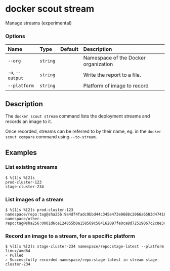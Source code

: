 # docker scout stream

<!---MARKER_GEN_START-->
Manage streams (experimental)

### Options

| Name             | Type     | Default | Description                          |
|:-----------------|:---------|:--------|:-------------------------------------|
| `--org`          | `string` |         | Namespace of the Docker organization |
| `-o`, `--output` | `string` |         | Write the report to a file.          |
| `--platform`     | `string` |         | Platform of image to record          |


<!---MARKER_GEN_END-->

## Description

The `docker scout stream` command lists the deployment streams and records an image to it.

Once recorded, streams can be referred to by their name, eg. in the `docker scout compare` command using `--to-stream`.

## Examples

### List existing streams

```console
$ %[1]s %[2]s
prod-cluster-123
stage-cluster-234
```

### List images of a stream

```console
$ %[1]s %[2]s prod-cluster-123
namespace/repo:tag@sha256:9a4df4fadc9bbd44c345e473e0688c2066a6583d4741679494ba9228cfd93e1b
namespace/other-repo:tag@sha256:0001d6ce124855b0a158569c584162097fe0ca8d72519067c2c8e3ce407c580f
```

### Record an image to a stream, for a specific platform

```console
$ %[1]s %[2]s stage-cluster-234 namespace/repo:stage-latest --platform linux/amd64
✓ Pulled
✓ Successfully recorded namespace/repo:stage-latest in stream stage-cluster-234
```
